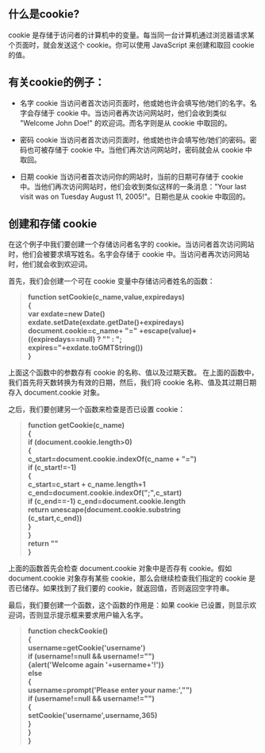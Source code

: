 ## 什么是cookie? ##
cookie 是存储于访问者的计算机中的变量。每当同一台计算机通过浏览器请求某个页面时，就会发送这个 cookie。你可以使用 JavaScript 来创建和取回 cookie 的值。
## 有关cookie的例子： ##
- 名字 cookie
当访问者首次访问页面时，他或她也许会填写他/她们的名字。名字会存储于 cookie 中。当访问者再次访问网站时，他们会收到类似 "Welcome John Doe!" 的欢迎词。而名字则是从 cookie 中取回的。

- 密码 cookie
当访问者首次访问页面时，他或她也许会填写他/她们的密码。密码也可被存储于 cookie 中。当他们再次访问网站时，密码就会从 cookie 中取回。

- 日期 cookie
当访问者首次访问你的网站时，当前的日期可存储于 cookie 中。当他们再次访问网站时，他们会收到类似这样的一条消息："Your last visit was on Tuesday August 11, 2005!"。日期也是从 cookie 中取回的。

## 创建和存储 cookie ##

在这个例子中我们要创建一个存储访问者名字的 cookie。当访问者首次访问网站时，他们会被要求填写姓名。名字会存储于 cookie 中。当访问者再次访问网站时，他们就会收到欢迎词。

首先，我们会创建一个可在 cookie 变量中存储访问者姓名的函数：
> **function setCookie(c_name,value,expiredays)<br>
{<br>
var exdate=new Date()<br>
exdate.setDate(exdate.getDate()+expiredays)<br>
document.cookie=c_name+ "=" +escape(value)+((expiredays==null) ? "" : ";<br>
expires="+exdate.toGMTString())<br>
}<br>**

上面这个函数中的参数存有 cookie 的名称、值以及过期天数。
在上面的函数中，我们首先将天数转换为有效的日期，然后，我们将 cookie 名称、值及其过期日期存入 document.cookie 对象。

之后，我们要创建另一个函数来检查是否已设置 cookie：
> **function getCookie(c_name)<br>
{<br>
if (document.cookie.length>0)<br>
  {<br>
  c_start=document.cookie.indexOf(c_name + "=")<br>
  if (c_start!=-1)<br>
    { <br>
    c_start=c_start + c_name.length+1 <br>
    c_end=document.cookie.indexOf(";",c_start)<br>
    if (c_end==-1) c_end=document.cookie.length<br>
    return unescape(document.cookie.substring<br>(c_start,c_end))<br>
    } <br>
  }<br>
return ""<br>
}**

上面的函数首先会检查 document.cookie 对象中是否存有 cookie。假如 document.cookie 对象存有某些 cookie，那么会继续检查我们指定的 cookie 是否已储存。如果找到了我们要的 cookie，就返回值，否则返回空字符串。

最后，我们要创建一个函数，这个函数的作用是：如果 cookie 已设置，则显示欢迎词，否则显示提示框来要求用户输入名字。

> **function checkCookie()<br>
{<br>
username=getCookie('username')<br>
if (username!=null && username!="")<br>
  {alert('Welcome again '+username+'!')}<br>
else <br>
  {<br>
  username=prompt('Please enter your name:',"")<br>
  if (username!=null && username!="")<br>
    {<br>
    setCookie('username',username,365)<br>
    }<br>
  }<br>
}<br>**
    
